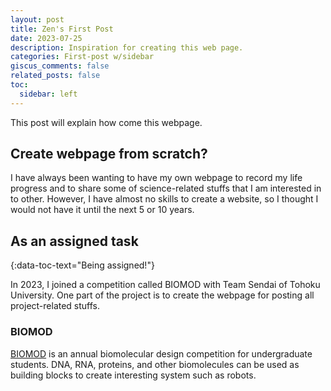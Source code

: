 ```yaml
---
layout: post
title: Zen's First Post
date: 2023-07-25 
description: Inspiration for creating this web page.
categories: First-post w/sidebar
giscus_comments: false
related_posts: false
toc:
  sidebar: left
---
```

This post will explain how come this webpage.

## Create webpage from scratch?

I have always been wanting to have my own webpage to record my life progress
and to share some of science-related stuffs that I am interested in to other.
However, I have almost no skills to create a website, so I thought I would not have it until the next 5 or 10 years.


## As an assigned task
{:data-toc-text="Being assigned!"}

In 2023, I joined a competition called BIOMOD with Team Sendai of Tohoku University. One part of the project is to create the webpage for posting all project-related stuffs.

### BIOMOD

[BIOMOD](http://biomod.net/) is an annual biomolecular design competition for undergraduate students. DNA, RNA, proteins, and other biomolecules can be used as building blocks to create interesting system such as robots.

